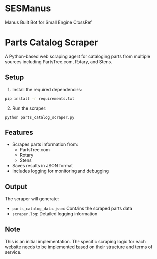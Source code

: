 # SESManus
Manus Built Bot for Small Engine CrossRef

# Parts Catalog Scraper

A Python-based web scraping agent for cataloging parts from multiple sources including PartsTree.com, Rotary, and Stens.

## Setup

1. Install the required dependencies:
```bash
pip install -r requirements.txt
```

2. Run the scraper:
```bash
python parts_catalog_scraper.py
```

## Features

- Scrapes parts information from:
  - PartsTree.com
  - Rotary
  - Stens
- Saves results in JSON format
- Includes logging for monitoring and debugging

## Output

The scraper will generate:
- `parts_catalog_data.json`: Contains the scraped parts data
- `scraper.log`: Detailed logging information

## Note

This is an initial implementation. The specific scraping logic for each website needs to be implemented based on their structure and terms of service.
